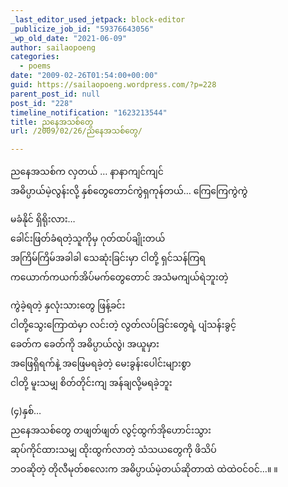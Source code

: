 ```yaml
---
_last_editor_used_jetpack: block-editor
_publicize_job_id: "59376643056"
_wp_old_date: "2021-06-09"
author: sailaopoeng
categories:
  - poems
date: "2009-02-26T01:54:00+00:00"
guid: https://sailaopoeng.wordpress.com/?p=228
parent_post_id: null
post_id: "228"
timeline_notification: "1623213544"
title: ညနေအသစ်တွေ
url: /2009/02/26/ညနေအသစ်တွေ/

---
```

ညနေအသစ်က လှတယ် … နာနာကျင်ကျင်  
အဓိပ္ပာယ်မဲ့လွန်းလို့ နှစ်တွေတောင်ကွဲရှကုန်တယ်… ကြေကြေကွဲကွဲ

မခံနိုင် ရှိရိုးလား…  
ခေါင်းဖြတ်ခံရတဲ့သူကိုမှ ဂုတ်ထပ်ချိုးတယ်  
အကြိမ်ကြိမ်အခါခါ သေဆုံးခြင်းမှာ ငါတို့ ရှင်သန်ကြရ  
ကယောက်ကယက်အိပ်မက်တွေတောင် အသံမကျယ်ရဲဘူးတဲ့

ကွဲခဲ့ရတဲ့ နှလုံးသားတွေ ဖြန့်ခင်း  
ငါတို့သွေးကြောထဲမှာ လင်းတဲ့ လွတ်လပ်ခြင်းတွေရဲ့ ပျံသန်းခွင့်  
ခေတ်က ခေတ်ကို အဓိပ္ပာယ်လွဲ၊ အယူမှား  
အဖြေရှိရက်နဲ့ အဖြေမရခဲ့တဲ့ မေးခွန်းပေါင်းများစွာ  
ငါတို့ မူးသမျှ စိတ်တိုင်းကျ အန်ချလို့မရခဲ့ဘူး

(၄)နှစ်…  
ညနေအသစ်တွေ တဖျတ်ဖျတ် လွင့်ထွက်အိုဟောင်းသွား  
ဆုပ်ကိုင်ထားသမျှ ထိုးထွက်လာတဲ့ သံသယတွေကို ဖိသိပ်  
ဘဝဆိုတဲ့ တိုလီမုတ်စလေးက အဓိပ္ပာယ်မဲ့တယ်ဆိုတာထဲ ထဲထဲဝင်ဝင်…။ ။
